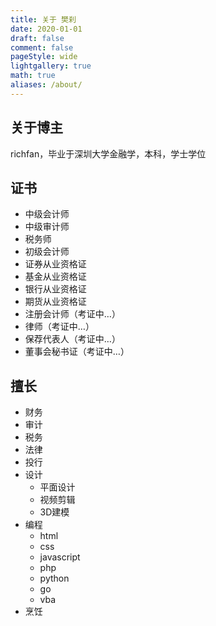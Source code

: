 ```yaml
---
title: 关于 樊刹
date: 2020-01-01
draft: false
comment: false
pageStyle: wide
lightgallery: true
math: true
aliases: /about/
---
```


## 关于博主

richfan，毕业于深圳大学金融学，本科，学士学位

## 证书

- 中级会计师
- 中级审计师
- 税务师
- 初级会计师
- 证券从业资格证
- 基金从业资格证
- 银行从业资格证
- 期货从业资格证
- 注册会计师（考证中…）
- 律师（考证中…）
- 保荐代表人（考证中…）
- 董事会秘书证（考证中…）

## 擅长

- 财务
- 审计
- 税务
- 法律
- 投行
- 设计
  - 平面设计
  - 视频剪辑
  - 3D建模
- 编程
  - html
  - css
  - javascript
  - php
  - python
  - go
  - vba
- 烹饪